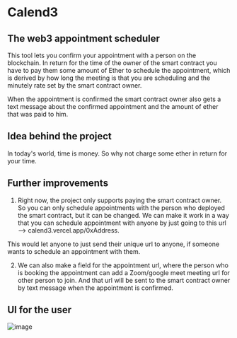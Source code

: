 # Calend3
## The web3 appointment scheduler

This tool lets you confirm your appointment with a person on the blockchain. In return for the time of the owner of the smart contract you have to pay them some amount of Ether to schedule the appointment, which is derived by how long the meeting is that you are scheduling and the minutely rate set by the smart contract owner.

When the appointment is confirmed the smart contract owner also gets a text message about the confirmed appointment and the amount of ether that was paid to him.

## Idea behind the project

In today's world, time is money. So why not charge some ether in return for your time.

## Further improvements

1. Right now, the project only supports paying the smart contract owner. So you can only schedule appointments with the person who deployed the smart contract, but it can be changed. We can make it work in a way that you can schedule appointment with anyone by just going to this url --> calend3.vercel.app/0xAddress.

This would let anyone to just send their unique url to anyone, if someone wants to schedule an appointment with them. 

2. We can also make a field for the appointment url, where the person who is booking the appointment can add a Zoom/google meet meeting url for other person to join. And that url will be sent to the smart contract owner by text message when the appointment is confirmed. 

## UI for the user
![image](https://user-images.githubusercontent.com/83442423/156863043-b02106c8-55ec-4309-9ae5-d2bc77401daa.png)

